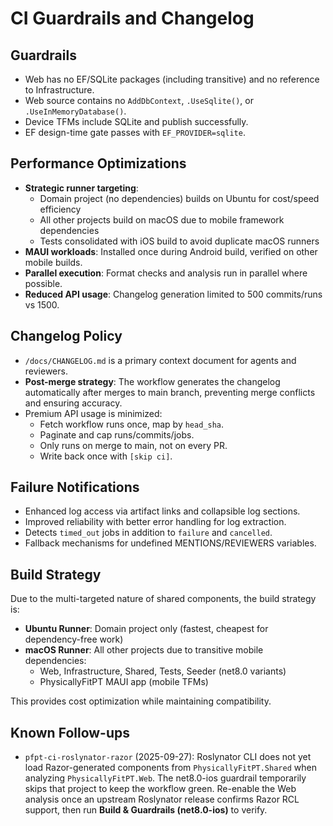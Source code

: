 # CI Guardrails and Changelog

## Guardrails

- Web has no EF/SQLite packages (including transitive) and no reference to Infrastructure.
- Web source contains no `AddDbContext`, `.UseSqlite()`, or `.UseInMemoryDatabase()`.
- Device TFMs include SQLite and publish successfully.
- EF design-time gate passes with `EF_PROVIDER=sqlite`.

## Performance Optimizations

- **Strategic runner targeting**: 
  - Domain project (no dependencies) builds on Ubuntu for cost/speed efficiency
  - All other projects build on macOS due to mobile framework dependencies
  - Tests consolidated with iOS build to avoid duplicate macOS runners
- **MAUI workloads**: Installed once during Android build, verified on other mobile builds.
- **Parallel execution**: Format checks and analysis run in parallel where possible.
- **Reduced API usage**: Changelog generation limited to 500 commits/runs vs 1500.

## Changelog Policy

- `/docs/CHANGELOG.md` is a primary context document for agents and reviewers.
- **Post-merge strategy**: The workflow generates the changelog automatically after merges to main branch, preventing merge conflicts and ensuring accuracy.
- Premium API usage is minimized:
  - Fetch workflow runs once, map by `head_sha`.
  - Paginate and cap runs/commits/jobs.
  - Only runs on merge to main, not on every PR.
  - Write back once with `[skip ci]`.

## Failure Notifications

- Enhanced log access via artifact links and collapsible log sections.
- Improved reliability with better error handling for log extraction.
- Detects `timed_out` jobs in addition to `failure` and `cancelled`.
- Fallback mechanisms for undefined MENTIONS/REVIEWERS variables.

## Build Strategy

Due to the multi-targeted nature of shared components, the build strategy is:

- **Ubuntu Runner**: Domain project only (fastest, cheapest for dependency-free work)
- **macOS Runner**: All other projects due to transitive mobile dependencies:
  - Web, Infrastructure, Shared, Tests, Seeder (net8.0 variants)
  - PhysicallyFitPT MAUI app (mobile TFMs)
  
This provides cost optimization while maintaining compatibility.

## Known Follow-ups

- `pfpt-ci-roslynator-razor` (2025-09-27): Roslynator CLI does not yet load Razor-generated components from `PhysicallyFitPT.Shared` when analyzing `PhysicallyFitPT.Web`. The net8.0-ios guardrail temporarily skips that project to keep the workflow green. Re-enable the Web analysis once an upstream Roslynator release confirms Razor RCL support, then run **Build & Guardrails (net8.0-ios)** to verify.
